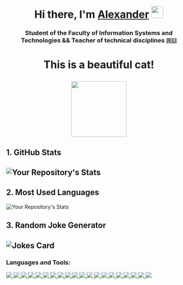 <h1 align="center">Hi there, I'm <a href="https://t.me/SvenSaveno" target="_blank">Alexander</a> 
<img src="https://media.tenor.com/7pGKKndDIFcAAAAi/akirambow-smile-person.gif" height="32"/></h1>
<h3 align="center">Student of the Faculty of Information Systems and Technologies && Teacher of technical disciplines 🇷🇺</h3>
<h1 align="center">
  <p>This is a beautiful cat!</p>
  <img src="https://media1.tenor.com/m/jysc1QyPQjsAAAAd/cat-dance.gif" height="150"/>
</h1>

<!--
**SvenAventador/SvenAventador** is a ✨ _special_ ✨ repository because its `README.md` (this file) appears on your GitHub profile.

Here are some ideas to get you started:

- 🔭 I’m currently working on ...
- 🌱 I’m currently learning ...
- 👯 I’m looking to collaborate on ...
- 🤔 I’m looking for help with ...
- 💬 Ask me about ...
- 📫 How to reach me: ...
- 😄 Pronouns: ...
- ⚡ Fun fact: ...
-->

## 1. GitHub Stats
![Your Repository's Stats](https://github-readme-stats.vercel.app/api?username=SvenAventador&show_icons=true)
--------------------------------------------------------------------
## 2. Most Used Languages
![Your Repository's Stats](https://github-readme-stats.vercel.app/api/top-langs/?username=SvenAventador&theme=blue-green)

## 3. Random Joke Generator
![Jokes Card](https://readme-jokes.vercel.app/api)
--------------------------------------------------------------------

<h3 align="left">Languages and Tools:</h3>
<p align="left">
  <a href="https://www.microsoft.com/en-us/sql-server">
    <img src="https://img.shields.io/badge/Microsoft%20SQL%20Server-CC2927?style=for-the-badge&logo=microsoft%20sql%20server&logoColor=white">
  </a>
  <a href="https://www.postgresql.org/">
    <img src="https://img.shields.io/badge/postgres-%23316192.svg?style=for-the-badge&logo=postgresql&logoColor=white">
  </a>
  <a href="https://www.figma.com/files/recents-and-sharing?fuid=962059377327109110">
    <img src="https://img.shields.io/badge/figma-%23F24E1E.svg?style=for-the-badge&logo=figma&logoColor=white">
  </a>
  <a href="https://dotnet.microsoft.com/en-us/">
    <img src="https://img.shields.io/badge/.NET-5C2D91?style=for-the-badge&logo=.net&logoColor=white">
  </a>
  <a href="https://getbootstrap.com/">
    <img src="https://img.shields.io/badge/bootstrap-%238511FA.svg?style=for-the-badge&logo=bootstrap&logoColor=white">
  </a>
  <a href="https://expressjs.com/">
    <img src="https://img.shields.io/badge/express.js-%23404d59.svg?style=for-the-badge&logo=express&logoColor=%2361DAFB">
  </a>
  <a href="https://jwt.io/">
    <img src="https://img.shields.io/badge/JWT-black?style=for-the-badge&logo=JSON%20web%20tokens">
  </a>
  <a href="https://nodejs.org/en">
    <img src="https://img.shields.io/badge/node.js-6DA55F?style=for-the-badge&logo=node.js&logoColor=white">
  </a>
  <a href="https://react.dev/">
    <img src="https://img.shields.io/badge/react-%2320232a.svg?style=for-the-badge&logo=react&logoColor=%2361DAFB">
  </a>
  <a href="https://dotnet.microsoft.com/en-us/languages/csharp">
    <img src="https://img.shields.io/badge/c%23-%23239120.svg?style=for-the-badge&logo=csharp&logoColor=white">
  </a>
  <a href="https://www.w3schools.com/css/">
    <img src="https://img.shields.io/badge/css3-%231572B6.svg?style=for-the-badge&logo=css3&logoColor=white">
  </a>
  <a href="https://www.w3.org/html/">
    <img src="https://img.shields.io/badge/html5-%23E34F26.svg?style=for-the-badge&logo=html5&logoColor=white">
  </a>
  <a href="https://developer.mozilla.org/en-US/docs/Web/JavaScript">
    <img src="https://img.shields.io/badge/javascript-%23323330.svg?style=for-the-badge&logo=javascript&logoColor=%23F7DF1E">
  </a>
  <a href="https://www.typescriptlang.org/">
    <img src="https://img.shields.io/badge/typescript-%23007ACC.svg?style=for-the-badge&logo=typescript&logoColor=white">
  </a>
  <a href="https://sequelize.org/">
    <img src="https://img.shields.io/badge/Sequelize-52B0E7?style=for-the-badge&logo=Sequelize&logoColor=white">
  </a>
  <a href="https://www.postman.com/">
    <img src="https://img.shields.io/badge/Postman-FF6C37?style=for-the-badge&logo=postman&logoColor=white">
  </a>
  <a href="https://git-scm.com/">
    <img src="https://img.shields.io/badge/git-%23F05033.svg?style=for-the-badge&logo=git&logoColor=white">
  </a>
  <a href="https://github.com/">
    <img src="https://img.shields.io/badge/github-%23121011.svg?style=for-the-badge&logo=github&logoColor=white">
  </a>
  <a href="https://www.jetbrains.com/webstorm/">
    <img src="https://img.shields.io/badge/webstorm-143?style=for-the-badge&logo=webstorm&logoColor=white&color=black">
  </a>
  <a href="https://www.jetbrains.com/ru-ru/rider/">
    <img src="https://img.shields.io/badge/Rider-000000.svg?style=for-the-badge&logo=Rider&logoColor=white&color=black&labelColor=crimson">
  </a>
</p>
